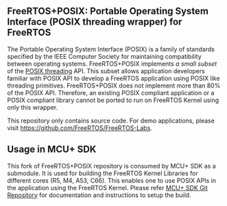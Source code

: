 ## FreeRTOS+POSIX: Portable Operating System Interface (POSIX threading wrapper) for FreeRTOS

The Portable Operating System Interface (POSIX) is a family of standards specified by the IEEE Computer Society for maintaining compatibility between operating systems. FreeRTOS+POSIX implements *a small subset* of the [POSIX threading](https://pubs.opengroup.org/onlinepubs/7908799/xsh/threads.html) API. This subset allows application developers familiar with POSIX API to develop a FreeRTOS application using POSIX like threading primitives. FreeRTOS+POSIX does not implement more than 80% of the POSIX API. Therefore, an existing POSIX compliant application or a POSIX compliant library cannot be ported to run on FreeRTOS Kernel using only this wrapper. 


This repository only contains source code. For demo applications, please visit https://github.com/FreeRTOS/FreeRTOS-Labs. 

## Usage in MCU+ SDK

This fork of FreeRTOS+POSIX repository is consumed by MCU+ SDK as a submodule.
It is used for building the FreeRTOS Kernel Libraries for different cores (R5,
M4, A53, C66). This enables one to use POSIX APIs in the application using the
FreeRTOS Kernel. Please refer [MCU+ SDK Git Repository](https://github.com/TexasInstruments/mcupsdk-core)
for documentation and instructions to setup the build.
